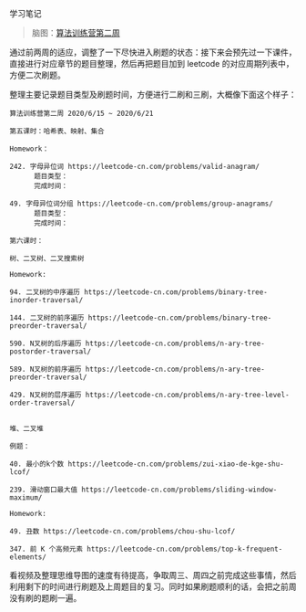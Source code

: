 学习笔记

> 脑图：[算法训练营第二周](https://www.processon.com/mindmap/5eeb425ae401fd1fd29dbce5)

通过前两周的适应，调整了一下尽快进入刷题的状态：接下来会预先过一下课件，直接进行对应章节的题目整理，然后再把题目加到 leetcode 的对应周期列表中，方便二次刷题。

整理主要记录题目类型及刷题时间，方便进行二刷和三刷，大概像下面这个样子：

```
算法训练营第二周 2020/6/15 ~ 2020/6/21

第五课时：哈希表、映射、集合

Homework：

242. 字母异位词 https://leetcode-cn.com/problems/valid-anagram/ 
      题目类型：
      完成时间：

49. 字母异位词分组 https://leetcode-cn.com/problems/group-anagrams/
      题目类型：
      完成时间：

第六课时：

树、二叉树、二叉搜索树

Homework:

94. 二叉树的中序遍历 https://leetcode-cn.com/problems/binary-tree-inorder-traversal/ 

144. 二叉树的前序遍历 https://leetcode-cn.com/problems/binary-tree-preorder-traversal/ 

590. N叉树的后序遍历 https://leetcode-cn.com/problems/n-ary-tree-postorder-traversal/  

589. N叉树的前序遍历 https://leetcode-cn.com/problems/n-ary-tree-preorder-traversal/  

429. N叉树的层序遍历 https://leetcode-cn.com/problems/n-ary-tree-level-order-traversal/ 


堆、二叉堆

例题：

40. 最小的k个数 https://leetcode-cn.com/problems/zui-xiao-de-kge-shu-lcof/

239. 滑动窗口最大值 https://leetcode-cn.com/problems/sliding-window-maximum/

Homework:

49. 丑数 https://leetcode-cn.com/problems/chou-shu-lcof/

347. 前 K 个高频元素 https://leetcode-cn.com/problems/top-k-frequent-elements/

```

看视频及整理思维导图的速度有待提高，争取周三、周四之前完成这些事情，然后利用剩下的时间进行刷题及上周题目的复习。同时如果刷题顺利的话，会把之前周没有刷的题刷一遍。